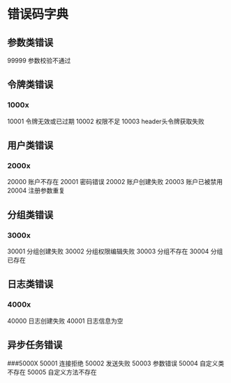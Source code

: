 # 错误码字典

## 参数类错误
99999 参数校验不通过

## 令牌类错误
### 1000x
10001 令牌无效或已过期
10002 权限不足
10003 header头令牌获取失败

## 用户类错误
### 2000x
20000 账户不存在
20001 密码错误
20002 账户创建失败
20003 账户已被禁用
20004 注册参数重复

## 分组类错误
### 3000x
30001 分组创建失败
30002 分组权限编辑失败
30003 分组不存在
30004 分组已存在

## 日志类错误
### 4000x
40000 日志创建失败
40001 日志信息为空

## 异步任务错误
###5000X
50001 连接拒绝
50002 发送失败
50003 参数错误
50004 自定义类不存在
50005 自定义方法不存在